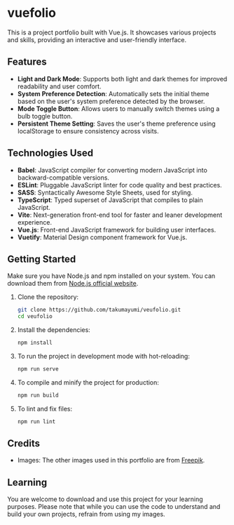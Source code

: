# vuefolio

This is a project portfolio built with Vue.js. It showcases various projects and skills, providing an interactive and user-friendly interface.

## Features

- **Light and Dark Mode**: Supports both light and dark themes for improved readability and user comfort.
- **System Preference Detection**: Automatically sets the initial theme based on the user's system preference detected by the browser.
- **Mode Toggle Button**: Allows users to manually switch themes using a bulb toggle button.
- **Persistent Theme Setting**: Saves the user's theme preference using localStorage to ensure consistency across visits.

## Technologies Used

- **Babel**: JavaScript compiler for converting modern JavaScript into backward-compatible versions.
- **ESLint**: Pluggable JavaScript linter for code quality and best practices.
- **SASS**: Syntactically Awesome Style Sheets, used for styling.
- **TypeScript**: Typed superset of JavaScript that compiles to plain JavaScript.
- **Vite**: Next-generation front-end tool for faster and leaner development experience.
- **Vue.js**: Front-end JavaScript framework for building user interfaces.
- **Vuetify**: Material Design component framework for Vue.js.

## Getting Started

Make sure you have Node.js and npm installed on your system. You can download them from [Node.js official website](https://nodejs.org/).

1. Clone the repository:

   ```bash
   git clone https://github.com/takumayumi/veufolio.git
   cd veufolio
   ```
3. Install the dependencies:

   ```bash
   npm install
   ```

4. To run the project in development mode with hot-reloading:

   ```bash
   npm run serve
   ```

5. To compile and minify the project for production:

   ```bash
   npm run build
   ```

6. To lint and fix files:

   ```bash
   npm run lint
   ```

## Credits

- Images: The other images used in this portfolio are from [Freepik](https://www.freepik.com/).

## Learning

You are welcome to download and use this project for your learning purposes. Please note that while you can use the code to understand and build your own projects, refrain from using my images.
